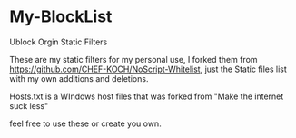 # My-BlockList
Ublock Orgin Static Filters

These are my static filters for my personal use, I forked them from https://github.com/CHEF-KOCH/NoScript-Whitelist, just the Static files list with my own additions and deletions.

Hosts.txt is a WIndows host files that was forked from "Make the internet suck less" 

feel free to use these or create you own.
